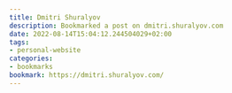 ```yaml
---
title: Dmitri Shuralyov
description: Bookmarked a post on dmitri.shuralyov.com
date: 2022-08-14T15:04:12.244504029+02:00
tags:
- personal-website
categories:
- bookmarks
bookmark: https://dmitri.shuralyov.com/
---
```



